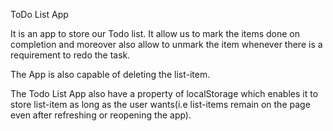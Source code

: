 ToDo List App

It is an app to store our Todo list.
It allow us to mark the items done on completion and moreover also allow to unmark the item whenever there is a requirement to redo the task.

The App is also capable of deleting the list-item.

The Todo List App also have a property of localStorage which enables it to store list-item as long as the user wants(i.e list-items remain on the page even after refreshing or reopening the app).

